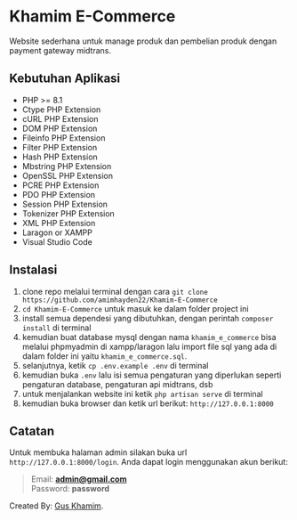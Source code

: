 # Khamim E-Commerce
Website sederhana untuk manage produk dan pembelian produk dengan payment gateway midtrans.

## Kebutuhan Aplikasi

- PHP >= 8.1
- Ctype PHP Extension
- cURL PHP Extension
- DOM PHP Extension
- Fileinfo PHP Extension
- Filter PHP Extension
- Hash PHP Extension
- Mbstring PHP Extension
- OpenSSL PHP Extension
- PCRE PHP Extension
- PDO PHP Extension
- Session PHP Extension
- Tokenizer PHP Extension
- XML PHP Extension
- Laragon or XAMPP
- Visual Studio Code

## Instalasi

1. clone repo melalui terminal dengan cara `git clone https://github.com/amimhayden22/Khamim-E-Commerce`
2. `cd Khamim-E-Commerce` untuk masuk ke dalam folder project ini
3. install semua dependesi yang dibutuhkan, dengan perintah `composer install` di terminal
4. kemudian buat database mysql dengan nama `khamim_e_commerce` bisa melalui phpmyadmin di xampp/laragon lalu import file sql yang ada di dalam folder ini yaitu `khamim_e_commerce.sql`.
5. selanjutnya, ketik `cp .env.example .env` di terminal
6. kemudian buka `.env` lalu isi semua pengaturan yang diperlukan seperti pengaturan database, pengaturan api midtrans, dsb
7. untuk menjalankan website ini ketik `php artisan serve` di terminal
8. kemudian buka browser dan ketik url berikut: `http://127.0.0.1:8000`

## Catatan

Untuk membuka halaman admin silakan buka url `http://127.0.0.1:8000/login`. Anda dapat login menggunakan akun berikut:

> Email: **admin@gmail.com** <br>
> Password: **password**


Created By: [Gus Khamim](https://khamim.my.id).
